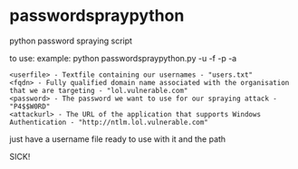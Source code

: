 # passwordspraypython
python password spraying script


to use:
example: python passwordspraypython.py -u <userfile> -f <fqdn> -p <password> -a <attackurl>


    <userfile> - Textfile containing our usernames - "users.txt"
    <fqdn> - Fully qualified domain name associated with the organisation that we are targeting - "lol.vulnerable.com"
    <password> - The password we want to use for our spraying attack - "P4$$W0RD"
    <attackurl> - The URL of the application that supports Windows Authentication - "http://ntlm.lol.vulnerable.com"



just have a username file ready to use with it and the path <replaces this>

SICK!


